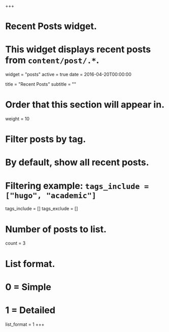 +++
# Recent Posts widget.
# This widget displays recent posts from `content/post/.*`.
widget = "posts"
active = true
date = 2016-04-20T00:00:00

title = "Recent Posts"
subtitle = ""

# Order that this section will appear in.
weight = 10

# Filter posts by tag.
#  By default, show all recent posts.
#  Filtering example: `tags_include = ["hugo", "academic"]`
tags_include = []
tags_exclude = []

# Number of posts to list.
count = 3

# List format.
#   0 = Simple
#   1 = Detailed
list_format = 1
+++

